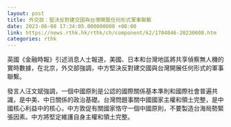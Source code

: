 ```yaml
---
layout: post
title: 外交部：堅決反對建交國與台灣開展任何形式軍事聯繫
date: 2023-06-08 17:34:05.000000000 +08:00
link: https://news.rthk.hk/rthk/ch/component/k2/1704046-20230608.htm
categories: rthk
---
```


英國《金融時報》引述消息人士報道，美國、日本和台灣地區將共享偵察無人機的實時數據，在北京，外交部強調，中方堅決反對建交國與台灣開展任何形式的軍事聯繫。

發言人汪文斌強調，一個中國原則是公認的國際關係基本準則和國際社會普遍共識，是中美、中日關係的政治基礎。台灣問題事關中國國家主權和領土完整，是中國核心利益中的核心，中方敦促有關國家恪守一個中國原則，不要製造台海局勢緊張因素。中方將堅定維護自身主權和領土完整。
